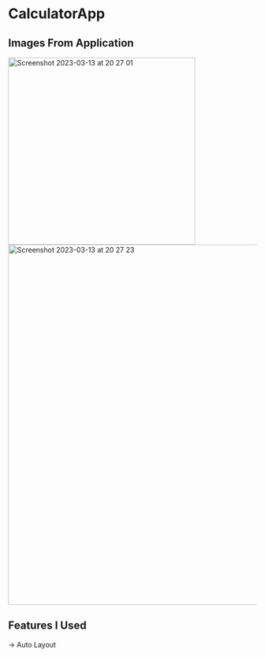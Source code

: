 # CalculatorApp

## Images From Application 

<img width="379" alt="Screenshot 2023-03-13 at 20 27 01" src="https://user-images.githubusercontent.com/96244256/224784971-0dda20b0-0b31-4b96-b29d-56f97bee4f7e.png">

<img width="730" alt="Screenshot 2023-03-13 at 20 27 23" src="https://user-images.githubusercontent.com/96244256/224784989-f7f2f18b-b2dc-40c3-92b8-d443e769a2ca.png">



## Features I Used

-> Auto Layout
